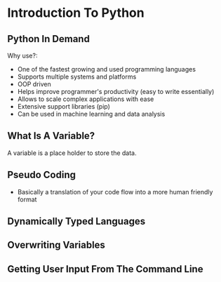 # Introduction To Python

## Python In Demand

Why use?:
* One of the fastest growing and used programming languages
* Supports multiple systems and platforms
* OOP driven
* Helps improve programmer's productivity (easy to write essentially)
* Allows to scale complex applications with ease
* Extensive support libraries (pip)
* Can be used in machine learning and data analysis


## What Is A Variable?

A variable is a place holder to store the data. 

## Pseudo Coding

* Basically a translation of your code flow into a more human friendly format

## Dynamically Typed Languages

## Overwriting Variables

## Getting User Input From The Command Line
